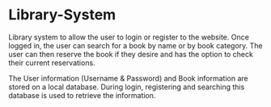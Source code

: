 # Library-System
Library system to allow the user to login or register to the website. Once logged in, the user can search for a book by name or by book category. The user can then reserve the book if they desire and has the option to check their current reservations.

The User information (Username & Password) and Book information are stored on a local database.
During login, registering and searching this database is used to retrieve the information. 

